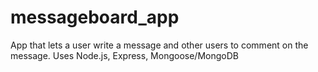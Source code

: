 # messageboard_app
App that lets a user write a message and other users to comment on the message. Uses Node.js, Express, Mongoose/MongoDB
